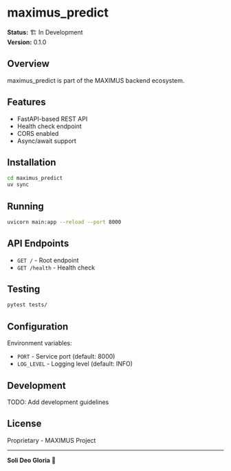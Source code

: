# maximus_predict

**Status:** 🏗️ In Development  
**Version:** 0.1.0

## Overview

maximus_predict is part of the MAXIMUS backend ecosystem.

## Features

- FastAPI-based REST API
- Health check endpoint
- CORS enabled
- Async/await support

## Installation

```bash
cd maximus_predict
uv sync
```

## Running

```bash
uvicorn main:app --reload --port 8000
```

## API Endpoints

- `GET /` - Root endpoint
- `GET /health` - Health check

## Testing

```bash
pytest tests/
```

## Configuration

Environment variables:
- `PORT` - Service port (default: 8000)
- `LOG_LEVEL` - Logging level (default: INFO)

## Development

TODO: Add development guidelines

## License

Proprietary - MAXIMUS Project

---

**Soli Deo Gloria** 🙏
